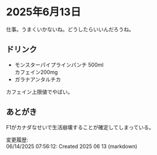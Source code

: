 # 2025年6月13日

仕事。うまくいかないね。どうしたらいいんだろうね。

## ドリンク

- モンスターパイプラインパンチ 500ml  
カフェイン200mg
- ガラナアンタルチカ

カフェイン上限値でやばい。

## あとがき

F1がカナダなせいで生活崩壊することが確定してしまっている。

変更履歴:  
06/14/2025 07:56:12: Created 2025 06 13 (markdown)  
